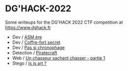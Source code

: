 # DG'HACK-2022

Some writeups for the DG'HACK 2022 CTF competition at https://www.dghack.fr


- Dev / [ASM ère](/Dev/asm_ere/README.md)
- Dev / [Coffre-fort secret](/Dev/coffre_fort_secret/README.md)
- Dev / [Pas si chronophage](/Dev/pas_si_chronophage/README.md)
- Detection / [Piratecraft](/Detection/piratecraft/README.md)
- Web / [Un chasseur sachant chasser - partie 1](/Web/un_chasseur_1/README.md)
- Stego / [ Is is art ?](/Stego/is_it_art/README.md)
